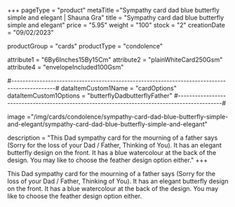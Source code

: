 +++
pageType = "product"
metaTitle ="Sympathy card dad blue butterfly simple and elegant | Shauna Gra"
title = "Sympathy card dad blue butterfly simple and elegant"
price = "5.95"
weight = "100"
stock = "2"
creationDate = "09/02/2023"

productGroup = "cards"
productType = "condolence"
 
 
attribute1 = "6By6Inches15By15Cm" 
attribute2 = "plainWhiteCard250Gsm" 
attribute4 = "envelopeIncluded100Gsm"
 
#---------------------------------------------------------------------------------------------#
dataItemCustom1Name = "cardOptions"
dataItemCustom1Options = "butterflyDadbutterflyFather"
#---------------------------------------------------------------------------------------------#
 
image ="/img/cards/condolence/sympathy-card-dad-blue-butterfly-simple-and-elegant/sympathy-card-dad-blue-butterfly-simple-and-elegant"
 
description = "This Dad sympathy card for the mourning of a father says (Sorry for the loss of your Dad / Father, Thinking of You).  It has an elegant butterfly design on the front.  It has a blue watercolour at the back of the design.  You may like to choose the feather design option either."
+++

This Dad sympathy card for the mourning of a father says (Sorry for the loss of your Dad / Father, Thinking of You). It has an elegant butterfly design on the front. It has a blue watercolour at the back of the design. You may like to choose the feather design option either.
